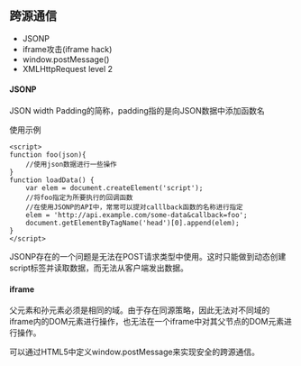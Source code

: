 ## 跨源通信
* JSONP
* iframe攻击(iframe hack)
* window.postMessage()
* XMLHttpRequest level 2

#### JSONP
JSON width Padding的简称，padding指的是向JSON数据中添加函数名

使用示例

    <script>
    function foo(json){
        //使用json数据进行一些操作
    }
    function loadData() {
        var elem = document.createElement('script');
        //将foo指定为所要执行的回调函数
        //在使用JSONP的API中，常常可以提对calllback函数的名称进行指定
        elem = 'http://api.example.com/some-data&callback=foo';
        document.getElementByTagName('head')[0].append(elem);
    }
    </script>
    
JSONP存在的一个问题是无法在POST请求类型中使用。这时只能做到动态创建script标签并读取数据，而无法从客户端发出数据。

#### iframe
父元素和孙元素必须是相同的域。由于存在同源策略，因此无法对不同域的iframe内的DOM元素进行操作，也无法在一个iframe中对其父节点的DOM元素进行操作。


可以通过HTML5中定义window.postMessage来实现安全的跨源通信。